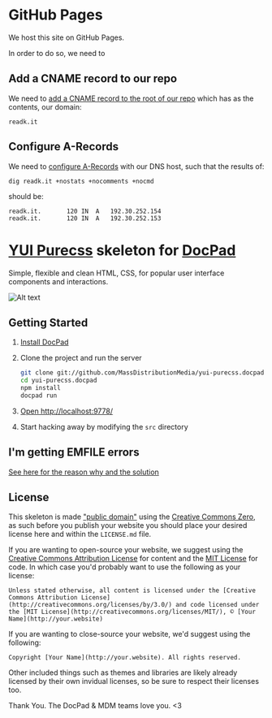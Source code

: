# GitHub Pages
We host this site on GitHub Pages.

In order to do so, we need to

## Add a CNAME record to our repo

We need to [add a CNAME record to the root of our repo](https://help.github.com/articles/adding-a-cname-file-to-your-repository/) which has as the contents, our domain:

    readk.it

## Configure A-Records

We need to [configure A-Records](https://help.github.com/articles/tips-for-configuring-an-a-record-with-your-dns-provider/) with our DNS host, such that the results of:

    dig readk.it +nostats +nocomments +nocmd

should be:

    readk.it.		120	IN	A	192.30.252.154
    readk.it.		120	IN	A	192.30.252.153

# [YUI Purecss](http://purecss.io/) skeleton for [DocPad](https://github.com/bevry/docpad)
Simple, flexible and clean HTML, CSS, for popular user interface components and interactions.

![Alt text](https://googledrive.com/host/0B9LVk4xbDIJTSWVYcU5fb0RUVVk/purecss-docpad.png "Screen shot of Purecss landing page template in google chrome on a local docpad server.")

## Getting Started

1. [Install DocPad](https://github.com/bevry/docpad)

1. Clone the project and run the server

	``` bash
	git clone git://github.com/MassDistributionMedia/yui-purecss.docpad.git
	cd yui-purecss.docpad
	npm install
	docpad run
	```

1. [Open http://localhost:9778/](http://localhost:9778/)

1. Start hacking away by modifying the `src` directory


## I'm getting EMFILE errors

[See here for the reason why and the solution](http://docpad.org/docs/troubleshoot#i-m-getting-emfile-too-many-open-files)


## License

This skeleton is made ["public domain"](http://en.wikipedia.org/wiki/Public_domain) using the [Creative Commons Zero](http://creativecommons.org/publicdomain/zero/1.0/), as such before you publish your website you should place your desired license here and within the `LICENSE.md` file.

If you are wanting to open-source your website, we suggest using the [Creative Commons Attribution License](http://creativecommons.org/licenses/by/3.0/) for content and the [MIT License](http://creativecommons.org/licenses/MIT/) for code. In which case you'd probably want to use the following as your license:

	Unless stated otherwise, all content is licensed under the [Creative Commons Attribution License](http://creativecommons.org/licenses/by/3.0/) and code licensed under the [MIT License](http://creativecommons.org/licenses/MIT/), © [Your Name](http://your.website)

If you are wanting to close-source your website, we'd suggest using the following:

	Copyright [Your Name](http://your.website). All rights reserved.

Other included things such as themes and libraries are likely already licensed by their own invidual licenses, so be sure to respect their licenses too.

Thank You. The DocPad & MDM teams love you. <3
